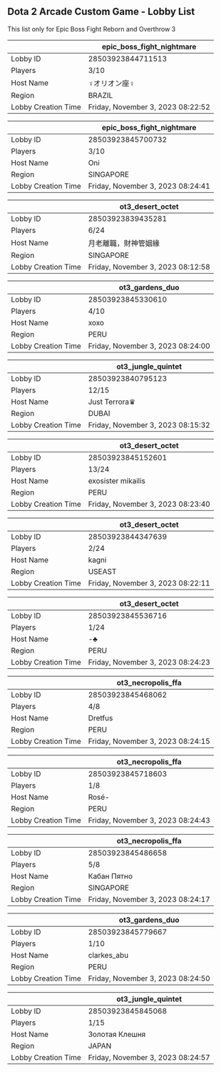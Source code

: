 ## Dota 2 Arcade Custom Game - Lobby List

This list only for Epic Boss Fight Reborn and Overthrow 3

|  | epic_boss_fight_nightmare |
| ------ | ------ |
| Lobby ID | 28503923844711513 |
| Players | 3/10 |
| Host Name | ♀オリオン座♀ |
| Region | BRAZIL |
| Lobby Creation Time | Friday, November 3, 2023 08:22:52 |


|  | epic_boss_fight_nightmare |
| ------ | ------ |
| Lobby ID | 28503923845700732 |
| Players | 3/10 |
| Host Name | Oni |
| Region | SINGAPORE |
| Lobby Creation Time | Friday, November 3, 2023 08:24:41 |


|  | ot3_desert_octet |
| ------ | ------ |
| Lobby ID | 28503923839435281 |
| Players | 6/24 |
| Host Name | 月老離職，財神管姻緣 |
| Region | SINGAPORE |
| Lobby Creation Time | Friday, November 3, 2023 08:12:58 |


|  | ot3_gardens_duo |
| ------ | ------ |
| Lobby ID | 28503923845330610 |
| Players | 4/10 |
| Host Name | xoxo |
| Region | PERU |
| Lobby Creation Time | Friday, November 3, 2023 08:24:00 |


|  | ot3_jungle_quintet |
| ------ | ------ |
| Lobby ID | 28503923840795123 |
| Players | 12/15 |
| Host Name | Just Terrora♛ |
| Region | DUBAI |
| Lobby Creation Time | Friday, November 3, 2023 08:15:32 |


|  | ot3_desert_octet |
| ------ | ------ |
| Lobby ID | 28503923845152601 |
| Players | 13/24 |
| Host Name | exosister mikailis |
| Region | PERU |
| Lobby Creation Time | Friday, November 3, 2023 08:23:40 |


|  | ot3_desert_octet |
| ------ | ------ |
| Lobby ID | 28503923844347639 |
| Players | 2/24 |
| Host Name | kagni |
| Region | USEAST |
| Lobby Creation Time | Friday, November 3, 2023 08:22:11 |


|  | ot3_desert_octet |
| ------ | ------ |
| Lobby ID | 28503923845536716 |
| Players | 1/24 |
| Host Name | -♣ |
| Region | PERU |
| Lobby Creation Time | Friday, November 3, 2023 08:24:23 |


|  | ot3_necropolis_ffa |
| ------ | ------ |
| Lobby ID | 28503923845468062 |
| Players | 4/8 |
| Host Name | Dretfus |
| Region | PERU |
| Lobby Creation Time | Friday, November 3, 2023 08:24:15 |


|  | ot3_necropolis_ffa |
| ------ | ------ |
| Lobby ID | 28503923845718603 |
| Players | 1/8 |
| Host Name | Rosé- |
| Region | PERU |
| Lobby Creation Time | Friday, November 3, 2023 08:24:43 |


|  | ot3_necropolis_ffa |
| ------ | ------ |
| Lobby ID | 28503923845486658 |
| Players | 5/8 |
| Host Name | Кабан Пятно |
| Region | SINGAPORE |
| Lobby Creation Time | Friday, November 3, 2023 08:24:17 |


|  | ot3_gardens_duo |
| ------ | ------ |
| Lobby ID | 28503923845779667 |
| Players | 1/10 |
| Host Name | clarkes_abu |
| Region | PERU |
| Lobby Creation Time | Friday, November 3, 2023 08:24:50 |


|  | ot3_jungle_quintet |
| ------ | ------ |
| Lobby ID | 28503923845845068 |
| Players | 1/15 |
| Host Name | Золотая Клешня |
| Region | JAPAN |
| Lobby Creation Time | Friday, November 3, 2023 08:24:57 |


